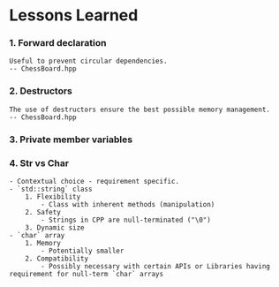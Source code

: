 # Lessons Learned

### 1. Forward declaration
    Useful to prevent circular dependencies.
    -- ChessBoard.hpp
### 2. Destructors
    The use of destructors ensure the best possible memory management.
    -- ChessBoard.hpp
### 3. Private member variables

### 4. Str vs Char
    - Contextual choice - requirement specific.
    - `std::string` class
        1. Flexibility
            - Class with inherent methods (manipulation)
        2. Safety
            - Strings in CPP are null-terminated ("\0")
        3. Dynamic size
    - `char` array
        1. Memory
            - Potentially smaller
        2. Compatibility
            - Possibly necessary with certain APIs or Libraries having requirement for null-term `char` arrays
      
